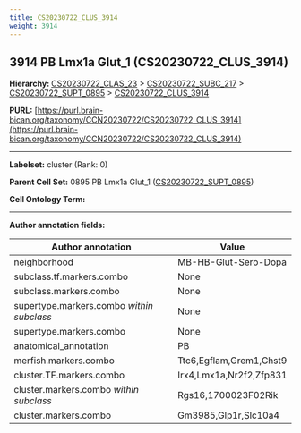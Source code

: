 ```yaml
---
title: CS20230722_CLUS_3914
weight: 3914
---
```

## 3914 PB Lmx1a Glut_1 (CS20230722_CLUS_3914)
<b>Hierarchy: </b>
[CS20230722_CLAS_23](../CS20230722_CLAS_23) >
[CS20230722_SUBC_217](../CS20230722_SUBC_217) >
[CS20230722_SUPT_0895](../CS20230722_SUPT_0895) >
[CS20230722_CLUS_3914](../CS20230722_CLUS_3914)

**PURL:** [https://purl.brain-bican.org/taxonomy/CCN20230722/CS20230722_CLUS_3914](https://purl.brain-bican.org/taxonomy/CCN20230722/CS20230722_CLUS_3914)

---


**Labelset:** cluster (Rank: 0)

**Parent Cell Set:** 0895 PB Lmx1a Glut_1 ([CS20230722_SUPT_0895](../CS20230722_SUPT_0895))



**Cell Ontology Term:** 

[MARKER GENES.]: #


---

[TRANSFERRED ANNOTATIONS.]: #


[AUTHOR ANNOTATION FIELDS.]: #


**Author annotation fields:**

| Author annotation | Value |
|-------------------|-------|
|neighborhood|MB-HB-Glut-Sero-Dopa|
|subclass.tf.markers.combo|None|
|subclass.markers.combo|None|
|supertype.markers.combo _within subclass_|None|
|supertype.markers.combo|None|
|anatomical_annotation|PB|
|merfish.markers.combo|Ttc6,Egflam,Grem1,Chst9|
|cluster.TF.markers.combo|Irx4,Lmx1a,Nr2f2,Zfp831|
|cluster.markers.combo _within subclass_|Rgs16,1700023F02Rik|
|cluster.markers.combo|Gm3985,Glp1r,Slc10a4|
